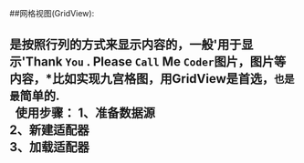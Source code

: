 
##网格视图(GridView):
  <Tab><h2>是按照行列的方式来显示内容的，<Tab><Tab>一般'用于显示'Thank `You` . Please `Call` Me `Coder`图片，图片等内容，*比如实现九宫格图，用GridView是首选，`也是最`简单的.<br>
   使用步骤：
            1、准备数据源<br>
            2、新建适配器<br>
            3、加载适配器<br>
